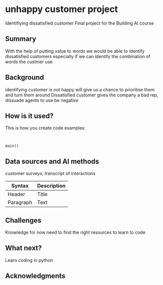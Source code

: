 <!-- This is the markdown template for the final project of the Building AI course, 
created by Reaktor Innovations and University of Helsinki. 
Copy the template, paste it to your GitHub README and edit! -->

# unhappy customer project
Identifiying dissatisfied customer
Final project for the Building AI course

## Summary

With the help of putting value to words we would be able to identify dissatisfied customers especially if we can identify the combination of words the custmer use

## Background

identifying customer is not happy will give us a chance to prioritise them and turn them around
Dissatisfied customer gives the company a bad rep, 
dissuade agents to use be negative



## How is it used?



This is how you create code examples:
```

  
main()
```


## Data sources and AI methods
customer surveys, transcript of interactions

| Syntax      | Description |
| ----------- | ----------- |
| Header      | Title       |
| Paragraph   | Text        |

## Challenges

Knowledge for now need to find the right resources to learn to code

## What next?

Learn coding in python


## Acknowledgments
